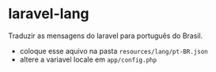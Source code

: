 # laravel-lang
Traduzir as mensagens do laravel para português do Brasil.

* coloque esse aquivo na pasta `resources/lang/pt-BR.json`
* altere a variavel locale em `app/config.php`
